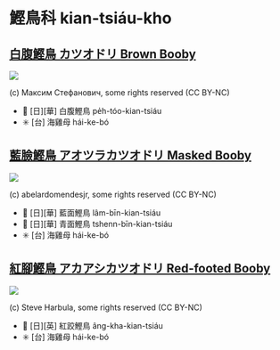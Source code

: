 # 鰹鳥科 kian-tsiáu-kho

## [白腹鰹鳥 カツオドリ Brown Booby](https://ebird.org/species/brnboo)

![](https://inaturalist-open-data.s3.amazonaws.com/photos/211511287/medium.jpg)

(c) Максим Стефанович, some rights reserved (CC BY-NC)

- 🎯 [日][華] 白腹鰹鳥 pe̍h-tóo-kian-tsiáu
- ✳️ [台] 海雞母 hái-ke-bó

## [藍臉鰹鳥 アオツラカツオドリ Masked Booby](https://ebird.org/species/masboo)

![](https://inaturalist-open-data.s3.amazonaws.com/photos/214608110/medium.jpg)

(c) abelardomendesjr, some rights reserved (CC BY-NC)

- 🎯 [日][華] 藍面鰹鳥 lâm-bīn-kian-tsiáu
- 🎯 [日][華] 青面鰹鳥 tshenn-bīn-kian-tsiáu
- ✳️ [台] 海雞母 hái-ke-bó

## [紅腳鰹鳥 アカアシカツオドリ Red-footed Booby](https://ebird.org/species/refboo)

![](https://inaturalist-open-data.s3.amazonaws.com/photos/47190674/medium.jpg)

(c) Steve Harbula, some rights reserved (CC BY-NC)

- 🎯 [日][英] 紅跤鰹鳥 âng-kha-kian-tsiáu
- ✳️ [台] 海雞母 hái-ke-bó